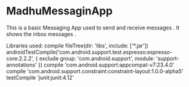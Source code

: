 # MadhuMessaginApp

This is a basic Messaging App used to send and receive messages . 
It shows the inbox messages . 

Libraries used:
 compile fileTree(dir: 'libs', include: ['*.jar'])
    androidTestCompile('com.android.support.test.espresso:espresso-core:2.2.2', {
        exclude group: 'com.android.support', module: 'support-annotations'
    })
    compile 'com.android.support:appcompat-v7:23.4.0'
    compile 'com.android.support.constraint:constraint-layout:1.0.0-alpha5'
    testCompile 'junit:junit:4.12'
